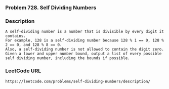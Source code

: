 ### Problem 728. Self Dividing Numbers
 
### Description
    A self-dividing number is a number that is divisible by every digit it contains.
    For example, 128 is a self-dividing number because 128 % 1 == 0, 128 % 2 == 0, and 128 % 8 == 0.
    Also, a self-dividing number is not allowed to contain the digit zero.
    Given a lower and upper number bound, output a list of every possible self dividing number, including the bounds if possible.
    
 

### LeetCode URL
    https://leetcode.com/problems/self-dividing-numbers/description/